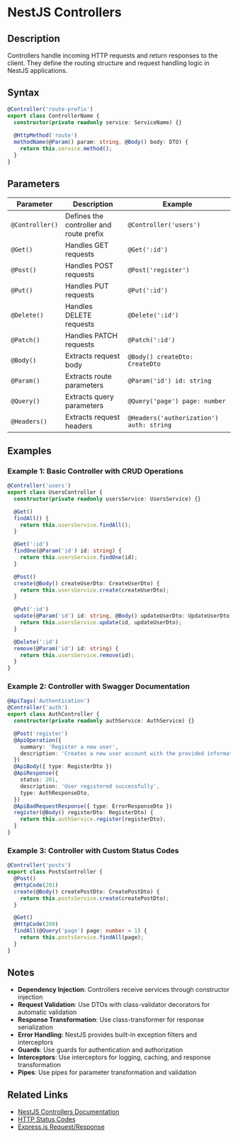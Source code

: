 # NestJS Controllers

## Description
Controllers handle incoming HTTP requests and return responses to the client. They define the routing structure and request handling logic in NestJS applications.

## Syntax
```typescript
@Controller('route-prefix')
export class ControllerName {
  constructor(private readonly service: ServiceName) {}
  
  @HttpMethod('route')
  methodName(@Param() param: string, @Body() body: DTO) {
    return this.service.method();
  }
}
```

## Parameters

| Parameter | Description | Example |
|-----------|-------------|---------|
| `@Controller()` | Defines the controller and route prefix | `@Controller('users')` |
| `@Get()` | Handles GET requests | `@Get(':id')` |
| `@Post()` | Handles POST requests | `@Post('register')` |
| `@Put()` | Handles PUT requests | `@Put(':id')` |
| `@Delete()` | Handles DELETE requests | `@Delete(':id')` |
| `@Patch()` | Handles PATCH requests | `@Patch(':id')` |
| `@Body()` | Extracts request body | `@Body() createDto: CreateDto` |
| `@Param()` | Extracts route parameters | `@Param('id') id: string` |
| `@Query()` | Extracts query parameters | `@Query('page') page: number` |
| `@Headers()` | Extracts request headers | `@Headers('authorization') auth: string` |

## Examples

### Example 1: Basic Controller with CRUD Operations
```typescript
@Controller('users')
export class UsersController {
  constructor(private readonly usersService: UsersService) {}

  @Get()
  findAll() {
    return this.usersService.findAll();
  }

  @Get(':id')
  findOne(@Param('id') id: string) {
    return this.usersService.findOne(id);
  }

  @Post()
  create(@Body() createUserDto: CreateUserDto) {
    return this.usersService.create(createUserDto);
  }

  @Put(':id')
  update(@Param('id') id: string, @Body() updateUserDto: UpdateUserDto) {
    return this.usersService.update(id, updateUserDto);
  }

  @Delete(':id')
  remove(@Param('id') id: string) {
    return this.usersService.remove(id);
  }
}
```

### Example 2: Controller with Swagger Documentation
```typescript
@ApiTags('Authentication')
@Controller('auth')
export class AuthController {
  constructor(private readonly authService: AuthService) {}

  @Post('register')
  @ApiOperation({
    summary: 'Register a new user',
    description: 'Creates a new user account with the provided information.',
  })
  @ApiBody({ type: RegisterDto })
  @ApiResponse({
    status: 201,
    description: 'User registered successfully',
    type: AuthResponseDto,
  })
  @ApiBadRequestResponse({ type: ErrorResponseDto })
  register(@Body() registerDto: RegisterDto) {
    return this.authService.register(registerDto);
  }
}
```

### Example 3: Controller with Custom Status Codes
```typescript
@Controller('posts')
export class PostsController {
  @Post()
  @HttpCode(201)
  create(@Body() createPostDto: CreatePostDto) {
    return this.postsService.create(createPostDto);
  }

  @Get()
  @HttpCode(200)
  findAll(@Query('page') page: number = 1) {
    return this.postsService.findAll(page);
  }
}
```

## Notes

- **Dependency Injection**: Controllers receive services through constructor injection
- **Request Validation**: Use DTOs with class-validator decorators for automatic validation
- **Response Transformation**: Use class-transformer for response serialization
- **Error Handling**: NestJS provides built-in exception filters and interceptors
- **Guards**: Use guards for authentication and authorization
- **Interceptors**: Use interceptors for logging, caching, and response transformation
- **Pipes**: Use pipes for parameter transformation and validation

## Related Links
- [NestJS Controllers Documentation](https://docs.nestjs.com/controllers)
- [HTTP Status Codes](https://developer.mozilla.org/en-US/docs/Web/HTTP/Status)
- [Express.js Request/Response](https://expressjs.com/en/api.html) 